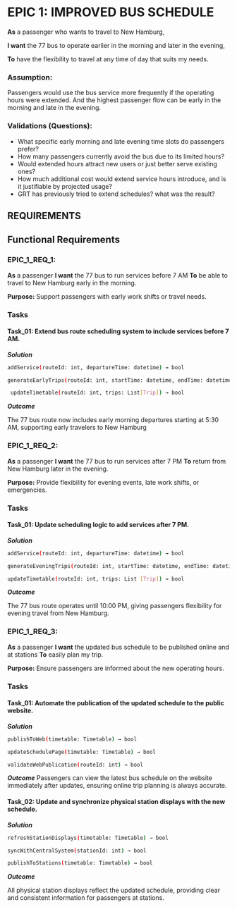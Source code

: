 # EPIC 1: IMPROVED BUS SCHEDULE

**As** a passenger who wants to travel to New Hamburg,

**I want** the 77 bus to operate earlier in the morning and later in the evening,

**To** have the flexibility to travel at any time of day that suits my needs.

### Assumption:

Passengers would use the bus service more frequently if the operating hours were extended. And the highest passenger flow can be early in the morning and late in the evening.

### Validations (Questions):

- What specific early morning and late evening time slots do passengers prefer?
- How many passengers currently avoid the bus due to its limited hours?
- Would extended hours attract new users or just better serve existing ones?
- How much additional cost would extend service hours introduce, and is it justifiable by projected usage?
- GRT has previously tried to extend schedules? what was the result?

## REQUIREMENTS 

## Functional Requirements

### EPIC_1_REQ_1:

**As** a passenger
**I want** the 77 bus to run services before 7 AM
**To** be able to travel to New Hamburg early in the morning.

**Purpose:** Support passengers with early work shifts or travel needs.

### Tasks

#### Task_01: Extend bus route scheduling system to include services before 7 AM.

**_Solution_**

```bash
addService(routeId: int, departureTime: datetime) → bool
```
```bash
generateEarlyTrips(routeId: int, startTime: datetime, endTime: datetime) → List[Trip]
```
```bash
 updateTimetable(routeId: int, trips: List[Trip]) → bool
```

**_Outcome_**

The 77 bus route now includes early morning departures starting at 5:30 AM, supporting early travelers to New Hamburg

### EPIC_1_REQ_2:

**As** a passenger
**I want** the 77 bus to run services after 7 PM
**To** return from New Hamburg later in the evening.

**Purpose:** Provide flexibility for evening events, late work shifts, or emergencies.

### Tasks

#### Task_01: Update scheduling logic to add services after 7 PM.

**_Solution_**

```bash
addService(routeId: int, departureTime: datetime) → bool
```
```bash
generateEveningTrips(routeId: int, startTime: datetime, endTime: datetime) → List [Trip]
```
```bash
updateTimetable(routeId: int, trips: List [Trip]) → bool
```

_**Outcome**_

The 77 bus route operates until 10:00 PM, giving passengers flexibility for evening travel from New Hamburg.

###  EPIC_1_REQ_3:
**As** a passenger
**I want** the updated bus schedule to be published online and at stations
**To** easily plan my trip.

**Purpose:** Ensure passengers are informed about the new operating hours.

### Tasks

#### Task_01: Automate the publication of the updated schedule to the public website.

**_Solution_**

```bash
publishToWeb(timetable: Timetable) → bool
```
```bash
updateSchedulePage(timetable: Timetable) → bool
```
```bash
validateWebPublication(routeId: int) → bool
```

**_Outcome_**
Passengers can view the latest bus schedule on the website immediately after updates, ensuring online trip planning is always accurate.

#### Task_02: Update and synchronize physical station displays with the new schedule.

_**Solution**_

```bash
refreshStationDisplays(timetable: Timetable) → bool
```
```bash
syncWithCentralSystem(stationId: int) → bool
```
```bash
publishToStations(timetable: Timetable) → bool
```

_**Outcome**_

All physical station displays reflect the updated schedule, providing clear and consistent information for passengers at stations.

